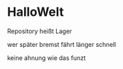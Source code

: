 # HalloWelt
Repository heißt Lager

wer später bremst fährt länger schnell

keine ahnung wie das funzt
